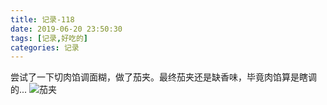 ```yaml
---
title: 记录-118
date: 2019-06-20 23:50:30
tags: [记录,好吃的]
categories: 记录
---
```

尝试了一下切肉馅调面糊，做了茄夹。最终茄夹还是缺香味，毕竟肉馅算是瞎调的...
![茄夹](/img/记录118-1.jpg)